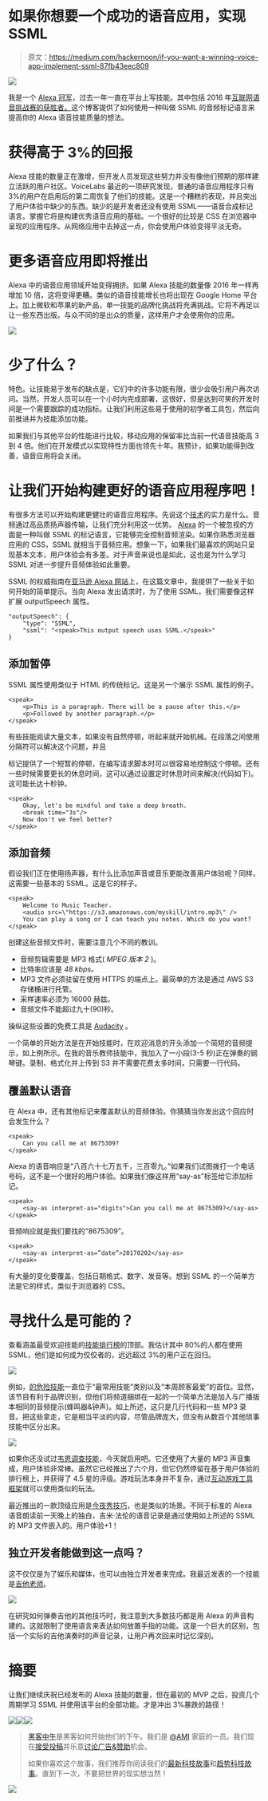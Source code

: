 # 如果你想要一个成功的语音应用，实现 SSML

> 原文：<https://medium.com/hackernoon/if-you-want-a-winning-voice-app-implement-ssml-87fb43eec809>

![](img/175b82f99d21f35399ddadfa74e61e97.png)

我是一个 [Alexa 冠军](https://developer.amazon.com/alexa/champions/terren-peterson)，过去一年一直在平台上写技能。其中包括 2016 年[互联网语音挑战赛的获胜者。](https://developer.amazon.com/blogs/post/Tx3HFBBGGPKDBNP/Announcing-the-Winners-of-the-Internet-of-Voice-Challenge)这个博客提供了如何使用一种叫做 SSML 的音频标记语言来提高你的 Alexa 语音技能质量的想法。

# 获得高于 3%的回报

Alexa 技能的数量正在激增，但开发人员发现这些努力并没有像他们预期的那样建立活跃的用户社区。VoiceLabs 最近的一项研究发现，普通的语音应用程序只有 3%的用户在启用后的第二周恢复了他们的技能。这是一个糟糕的表现，并且突出了用户体验中缺少的东西。缺少的是开发者还没有使用 SSML——语音合成标记语言。掌握它将是构建优秀语音应用的基础。一个很好的比较是 CSS 在浏览器中呈现的应用程序。从网络应用中去掉这一点，你会使用户体验变得平淡无奇。

# 更多语音应用即将推出

Alexa 中的语音应用领域开始变得拥挤。如果 Alexa 技能的数量像 2016 年一样再增加 10 倍，这将变得更糟。类似的语音技能增长也将出现在 Google Home 平台上。加上微软和苹果的新产品，单一技能的品牌化挑战将充满挑战。它将不再足以让一些东西出版。与众不同的是出众的质量，这样用户才会使用你的应用。

![](img/481f7167771e5e6ed8beeeff54a1cec7.png)

# 少了什么？

特色。让技能易于发布的缺点是，它们中的许多功能有限，很少会吸引用户再次访问。当然，开发人员可以在一个小时内完成部署，这很好，但是达到可笑的开发时间是一个需要跟踪的成功指标。让我们利用这些易于使用的初学者工具包，然后向前推进并为技能添加功能。

如果我们与其他平台的性能进行比较，移动应用的保留率比当前一代语音技能高 3 到 4 倍。他们在开发模式以实现特性方面也领先十年。我预计，如果功能得到改善，语音应用将会关闭。

# 让我们开始构建更好的语音应用程序吧！

有很多方法可以开始构建更健壮的语音应用程序。先说这个[技术](https://hackernoon.com/tagged/technology)的实力是什么。音频通过高品质扬声器传输，让我们充分利用这一优势。 [Alexa](https://hackernoon.com/tagged/alexa) 的一个被忽视的方面是一种叫做 SSML 的标记语言，它能够完全控制音频渲染。如果你熟悉浏览器应用的 CSS，SSML 就相当于音频应用。想象一下，如果我们最喜欢的网站只呈现基本文本，用户体验会有多差。对于声音来说也是如此，这也是为什么学习 SSML 对进一步提升音频体验如此重要。

SSML 的权威指南在[亚马逊 Alexa 网站](https://developer.amazon.com/public/solutions/alexa/alexa-skills-kit/docs/speech-synthesis-markup-language-ssml-reference)上，在这篇文章中，我提供了一些关于如何开始的简单提示。当向 Alexa 发出请求时，为了使用 SSML，我们需要像这样扩展 outputSpeech 属性。

```
"outputSpeech": {
    "type": "SSML",
    "ssml": "<speak>This output speech uses SSML.</speak>"
}
```

## 添加暂停

SSML 属性使用类似于 HTML 的传统标记。这是另一个展示 SSML 属性的例子。

```
<speak>                                         
    <p>This is a paragraph. There will be a pause after this.</p>       
    <p>Followed by another paragraph.</p> 
</speak>
```

有些技能阅读大量文本，如果没有自然停顿，听起来就开始机械。在段落之间使用分隔符可以解决这个问题，并且

标记提供了一个短暂的停顿，在编写请求脚本时可以很容易地控制这个停顿。还有一些时候需要更长的休息时间，这可以通过设置定时休息时间来解决(代码如下)。这可能长达十秒钟。

```
<speak>                                         
    Okay, let's be mindful and take a deep breath.
    <break time="3s"/>
    Now don't we feel better?
</speak> 
```

## 添加音频

假设我们正在使用扬声器，有什么比添加声音或音乐更能改善用户体验呢？同样，这需要一些基本的 SSML。这是它的样子。

```
<speak>
    Welcome to Music Teacher.
    <audio src=\"https://s3.amazonaws.com/myskill/intro.mp3\" /> 
    You can play a song or I can teach you notes. Which do you want? 
</speak>
```

创建这些音频文件时，需要注意几个不同的教训。

*   音频剪辑需要是 MP3 格式( *MPEG 版本 2* )。
*   比特率应该是 *48 kbps。*
*   MP3 文件必须驻留在使用 HTTPS 的端点上。最简单的方法是通过 AWS S3 存储桶进行托管。
*   采样速率必须为 16000 赫兹。
*   音频文件不能超过九十(90)秒。

操纵这些设置的免费工具是 [Audacity](http://www.audacityteam.org/) 。

一个简单的开始方法是在开始技能时，在欢迎消息的开头添加一个简短的音频提示，如上例所示。在我的音乐教师技能中，我加入了一小段(3-5 秒)正在弹奏的钢琴键。录制、格式化并上传到 S3 并不需要花费太多时间，只需要一行代码。

## 覆盖默认语音

在 Alexa 中，还有其他标记来覆盖默认的音频体验。你猜猜当你发出这个回应时会发生什么？

```
<speak>
    Can you call me at 8675309?
</speak>
```

Alexa 的语音响应是“八百六十七万五千，三百零九。”如果我们试图拨打一个电话号码，这不是一个很好的用户体验。如果我们像这样用“say-as”标签给它添加标记。

```
<speak>
    <say-as interpret-as="digits">Can you call me at 8675309?</say-as>
</speak>
```

音频响应就是我们要找的“8675309”。

```
<speak>
    <say-as interpret-as=”date”>20170202</say-as>
</speak>
```

有大量的变化要覆盖，包括日期格式、数字、发音等。想到 SSML 的一个简单方法是它的样式，类似于浏览器的 CSS。

# 寻找什么是可能的？

查看涵盖最受欢迎技能的[技能排行榜](https://www.amazon.com/alexa-skills/b/ref=topnav_storetab_a2s?ie=UTF8&node=13727921011)的顶部。我估计其中 80%的人都在使用 SSML，他们是如何成为佼佼者的，远远超过 3%的用户正在回归。

![](img/875e51a579cd902030f6a843f40c925c.png)

例如，[的危险技能](https://www.jeopardy.com/games/j6-alexa)一直位于“最常用技能”类别以及“本周顾客最爱”的首位。显然，该节目有利于品牌识别，但他们将频道捆绑在一起的一个简单方法是加入与广播版本相同的音频提示(蜂鸣器&钟声)。如上所述，这只是几行代码和一些 MP3 录音。把这些拿走，它是相当平淡的内容，尽管品牌庞大，但没有从数百个其他琐事技能中区分出来。

![](img/0a94ce25adef48b21c389b2acd43949c.png)

如果你还没试过[韦恩调查技能](https://www.alexaskillstore.com/The-Wayne-Investigation/635)，今天就启用吧。它还使用了大量的 MP3 声音集成，用户体验非常棒。虽然它已经推出了六个月，但它仍然停留在基于用户体验的排行榜上，并获得了 4.5 星的评级。游戏玩法本身并不复杂，通过[互动游戏工具框架](https://github.com/alexa/interactive-adventure-game-tool)就可以使用类似的玩法。

最近推出的一款顶级应用是[今夜秀技巧](https://www.amazon.com/NBC-Digital-Media-Tonight-Show/dp/B01N1SVDX4)，也是类似的场景。不同于标准的 Alexa 语音朗读前一天晚上的独白，吉米·法伦的语音记录是通过使用如上所述的 SSML 的 MP3 文件嵌入的。用户体验+1！

## 独立开发者能做到这一点吗？

这不仅仅是为了娱乐和媒体，也可以由独立开发者来完成。我最近发表的一个技能是[吉他老师](https://www.amazon.com/dp/B01N805N3E/ref=sr_1_2?s=digital-skills&ie=UTF8&qid=1486507194&sr=1-2)。

![](img/faf14e4839cc157d340da2d79bdbcac4.png)

在研究如何弹奏吉他的其他技巧时，我注意到大多数技巧都是用 Alexa 的声音构建的。这就限制了使用语言来表达如何放置手指的功能。这是一个巨大的区别，包括一个实际的吉他演奏时的声音记录，让用户再次回来时记忆深刻。

# 摘要

让我们继续庆祝已经发布的 Alexa 技能的数量，但在最初的 MVP 之后，投资几个周期学习 SSML 并使用该平台的全部功能。才是冲出 3%暴跌的路径！

[![](img/50ef4044ecd4e250b5d50f368b775d38.png)](http://bit.ly/HackernoonFB)[![](img/979d9a46439d5aebbdcdca574e21dc81.png)](https://goo.gl/k7XYbx)[![](img/2930ba6bd2c12218fdbbf7e02c8746ff.png)](https://goo.gl/4ofytp)

> [黑客中午](http://bit.ly/Hackernoon)是黑客如何开始他们的下午。我们是 [@AMI](http://bit.ly/atAMIatAMI) 家庭的一员。我们现在[接受投稿](http://bit.ly/hackernoonsubmission)并乐意[讨论广告&赞助](mailto:partners@amipublications.com)机会。
> 
> 如果你喜欢这个故事，我们推荐你阅读我们的[最新科技故事](http://bit.ly/hackernoonlatestt)和[趋势科技故事](https://hackernoon.com/trending)。直到下一次，不要把世界的现实想当然！

![](img/be0ca55ba73a573dce11effb2ee80d56.png)